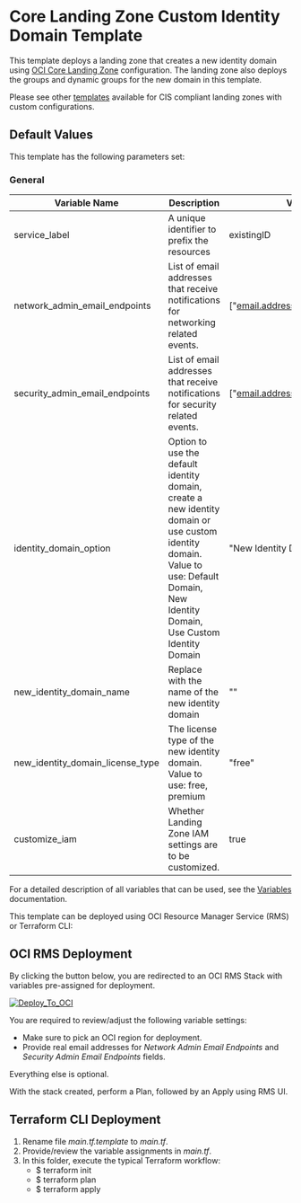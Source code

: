 # Core Landing Zone Custom Identity Domain Template

This template deploys a landing zone that creates a new identity domain using [OCI Core Landing Zone](../../) configuration. The landing zone also deploys the groups and dynamic groups for the new domain in this template.

Please see other [templates](../../templates/) available for CIS compliant landing zones with custom configurations.


## Default Values

This template has the following parameters set: 

### General

| Variable Name                 | Description                                                                                                                                                                          | Value                         |
|-------------------------------|--------------------------------------------------------------------------------------------------------------------------------------------------------------------------------------|-------------------------------|
| service_label                 | A unique identifier to prefix the resources                                                                                                                                          | existingID                    |
| network_admin_email_endpoints | List of email addresses that receive notifications for networking related events.                                                                                                    | ["email.address@example.com"] |
| security_admin_email_endpoints | List of email addresses that receive notifications for security related events.                                                                                                      | ["email.address@example.com"] |
| identity_domain_option        | Option to use the default identity domain, create a new identity domain or use custom identity domain. Value to use: Default Domain, New Identity Domain, Use Custom Identity Domain | "New Identity Domain"         |
| new_identity_domain_name      | Replace with the name of the new identity domain                                                                                                                                     | ""                            |
| new_identity_domain_license_type                              | The license type of the new identity domain. Value to use: free, premium                                                                                                             | "free"                        |
| customize_iam                 | Whether Landing Zone IAM settings are to be customized.                                                                                                                              | true                          |


For a detailed description of all variables that can be used, see the [Variables](../../VARIABLES.md) documentation.

This template can be deployed using OCI Resource Manager Service (RMS) or Terraform CLI:

## OCI RMS Deployment

By clicking the button below, you are redirected to an OCI RMS Stack with variables pre-assigned for deployment. 

[![Deploy_To_OCI](../../images/DeployToOCI.svg)](https://cloud.oracle.com/resourcemanager/stacks/create?zipUrl=https://github.com/oci-landing-zones/terraform-oci-core-landingzone/archive/refs/heads/main.zip&zipUrlVariables={"service_label":"existingID","network_admin_email_endpoints":["email.address@example.com"],"security_admin_email_endpoints":["email.address@example.com"],"identity_domain_option":"New%20Identity%20Domain","new_identity_domain_name":"","new_identity_domain_license_type":"free","customize_iam":true})

You are required to review/adjust the following variable settings:
 - Make sure to pick an OCI region for deployment.
 - Provide real email addresses for *Network Admin Email Endpoints* and *Security Admin Email Endpoints* fields.

Everything else is optional.    

With the stack created, perform a Plan, followed by an Apply using RMS UI.

## Terraform CLI Deployment

1. Rename file *main.tf.template* to *main.tf*. 
2. Provide/review the variable assignments in *main.tf*.
3. In this folder, execute the typical Terraform workflow:
    - $ terraform init
    - $ terraform plan
    - $ terraform apply

